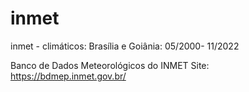 # inmet
inmet - climáticos:
Brasília e Goiânia: 05/2000- 11/2022

Banco de Dados Meteorológicos do INMET
Site:
https://bdmep.inmet.gov.br/



